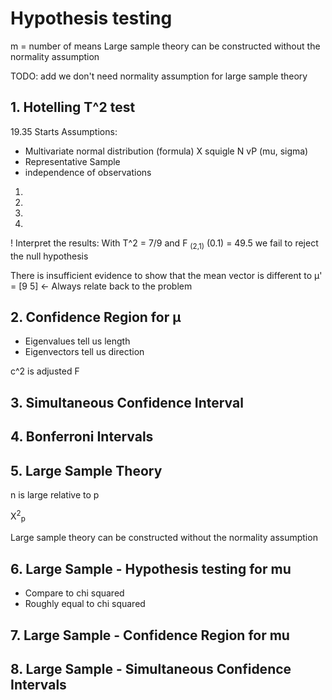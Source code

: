 # Hypothesis testing

m = number of means
Large sample theory can be constructed without the normality assumption



TODO: add we don't need normality assumption for large sample theory

## 1. Hotelling T^2 test
19.35 Starts 
Assumptions:
- Multivariate normal distribution (formula) X squigle N vP (mu, sigma)
- Representative Sample
- independence of observations

1. 
2. 
3. 
4. 
! Interpret the results:
With T^2 = 7/9
   and F <sub>(2,1)</sub> (0.1) = 49.5
   we fail to reject the null hypothesis

There is insufficient evidence to show that the mean vector is different to μ' = [9 5]   <- Always relate back to the problem
   
## 2. Confidence Region for μ

- Eigenvalues tell us length
- Eigenvectors tell us direction

c^2 is adjusted F

## 3. Simultaneous Confidence Interval

## 4. Bonferroni Intervals



## 5. Large Sample Theory

n is large relative to p

X<sup>2</sup><sub>p</sub>

Large sample theory can be constructed without the normality assumption

## 6. Large Sample - Hypothesis testing for mu

- Compare to chi squared
- Roughly equal to chi squared

## 7. Large Sample - Confidence Region for mu

## 8. Large Sample - Simultaneous Confidence Intervals